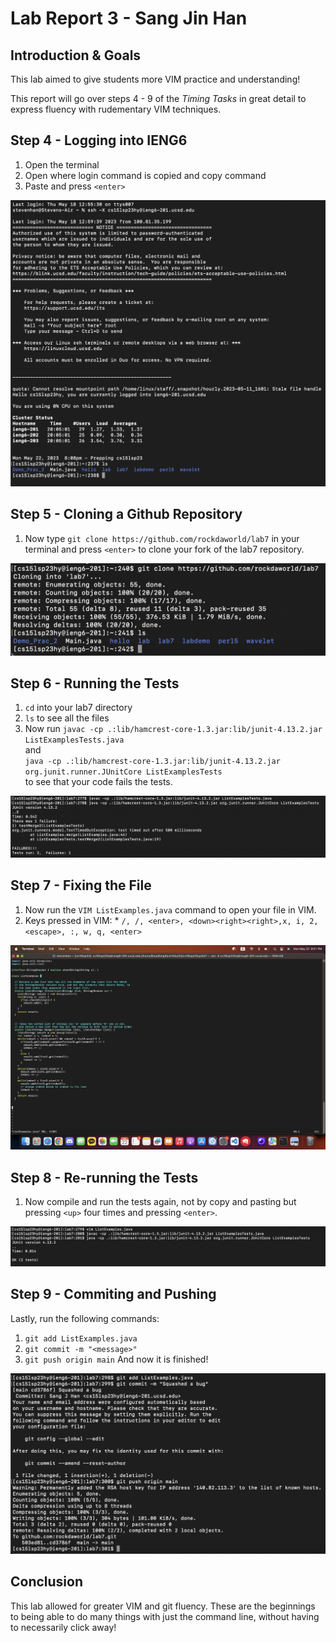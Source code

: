 # Lab Report 3 - Sang Jin Han

## Introduction & Goals 

This lab aimed to give students more VIM practice and understanding!
<br>


This report will go over steps 4 - 9 of the *Timing Tasks* in great detail to express fluency with rudementary VIM techniques. 

## Step 4 - Logging into IENG6

1. Open the terminal
2. Open where login command is copied and copy command
3. Paste and press `<enter>`

![IENG6](step4.png)

## Step 5 - Cloning a Github Repository

1. Now type `git clone https://github.com/rockdaworld/lab7` in your terminal and press `<enter>` to clone your fork of the lab7 repository.

![Cloning](step5.png)

## Step 6 - Running the Tests

1. `cd` into your lab7 directory
2. `ls` to see all the files
3. Now run `javac -cp .:lib/hamcrest-core-1.3.jar:lib/junit-4.13.2.jar ListExamplesTests.java` <br>and<br> `java -cp .:lib/hamcrest-core-1.3.jar:lib/junit-4.13.2.jar org.junit.runner.JUnitCore ListExamplesTests`<br> to see that your code fails the tests.

![Tests](step61.png)

## Step 7 - Fixing the File
1. Now run the `VIM ListExamples.java` command to open your file in VIM.
2. Keys pressed in VIM: * `/, /, <enter>, <down><right><right>,x, i, 2, <escape>, :, w, q, <enter>`

![VIM](step7.png)

## Step 8 - Re-running the Tests

1. Now compile and run the tests again, not by copy and pasting but pressing `<up>` four times and pressing `<enter>`.

![ReTests](step8.png)

## Step 9 - Commiting and Pushing

Lastly, run the following commands:
1. `git add ListExamples.java`
2. `git commit -m "<message>"`
3. `git push origin main`
And now it is finished! 

![Pushing](step9.png)

## Conclusion

This lab allowed for greater VIM and git fluency. These are the beginnings to being able to do many things with just the command line, without having to necessarily click away!